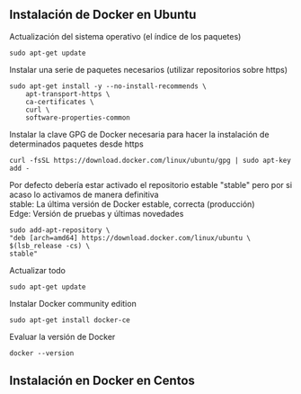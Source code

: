 ## Instalación de Docker en Ubuntu

Actualización del sistema operativo (el índice de los paquetes)
```
sudo apt-get update
```
Instalar una serie de paquetes necesarios (utilizar repositorios sobre https)
```
sudo apt-get install -y --no-install-recommends \
    apt-transport-https \
    ca-certificates \
    curl \
    software-properties-common
```
Instalar la clave GPG de Docker necesaria para hacer la instalación de determinados paquetes desde https
```
curl -fsSL https://download.docker.com/linux/ubuntu/gpg | sudo apt-key add -
```
Por defecto debería estar activado el repositorio estable "stable" pero por si acaso lo activamos de manera definitiva  
stable: La última versión de Docker estable, correcta (producción)  
Edge: Versión de pruebas y últimas novedades  
```
sudo add-apt-repository \
"deb [arch=amd64] https://download.docker.com/linux/ubuntu \
$(lsb_release -cs) \
stable"
```
Actualizar todo
```
sudo apt-get update
```
Instalar Docker community edition
```
sudo apt-get install docker-ce
```
Evaluar la versión de Docker
```
docker --version
```
## Instalación en Docker en Centos
